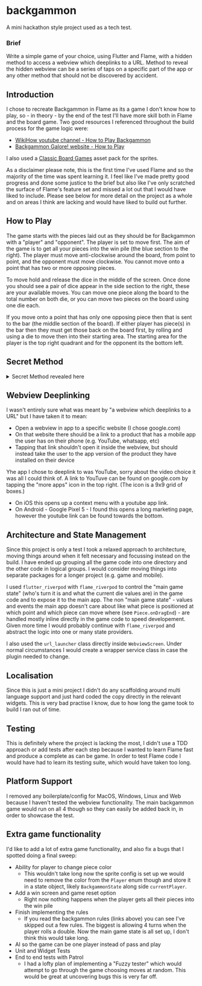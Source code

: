 # backgammon

A mini hackathon style project used as a tech test.

### Brief

Write a simple game of your choice, using Flutter and Flame, with a hidden method to access a webview which deeplinks to a URL. Method to reveal the hidden webview can be a series of taps on a specific part of the app or any other method that should not be discovered by accident.

## Introduction

I chose to recreate Backgammon in Flame as its a game I don't know how to play, so - in theory - by the end of the test I'll have more skill both in Flame and the board game. Two good resources I referenced throughout the build process for the game logic were:

- [WikiHow youtube channel - How to Play Backgammon](https://alb-pixel-store.itch.io/classic-board-games-assets)
- [Backgammon Galore! website - How to Play](https://www.bkgm.com/rules.html)

I also used a [Classic Board Games](https://alb-pixel-store.itch.io/classic-board-games-assets) asset pack for the sprites.

As a disclaimer please note, this is the first time I've used Flame and so the majority of the time was spent learning it. I feel like I've made pretty good progress and done some justice to the brief but also like I've only scratched the surface of Flame's feature set and missed a lot out that I would have liked to include. Please see below for more detail on the project as a whole and on areas I think are lacking and would have liked to build out further.


## How to Play

The game starts with the pieces laid out as they should be for Backgammon with a "player" and "opponent". The player is set to move first. The aim of the game is to get all your pieces into the win pile (the blue section to the right). The player must move anti-clockwise around the board, from point to point, and the opponent must move clockwise. You cannot move onto a point that has two or more opposing pieces. 

To move hold and release the dice in the middle of the screen. Once done you should see a pair of dice appear in the side section to the right, these are your available moves. You can move one piece along the board to the total number on both die, or you can move two pieces on the board using one die each.

If you move onto a point that has only one opposing piece then that is sent to the bar (the middle section of the board). If either player has piece(s) in the bar then they must get those back on the board first, by rolling and using a die to move then into their starting area. The starting area for the player is the top right quadrant and for the opponent its the bottom left.

## Secret Method

<details>
  <summary>Secret Method revealed here</summary>
  
  1. Roll the dice at least once
  1. Tap the top left corner of the screen the number of times shown on the lower numbered die
  1. Tap the bottom right corner of the screen the number of times on the higher numbered die
</details>

## Webview Deeplinking

I wasn't entirely sure what was meant by "a webview which deeplinks to a URL" but I have taken it to mean:

- Open a webview in app to a specific website (I chose google.com)
- On that website there should be a link to a product that has a mobile app the user has on their phone (e.g. YouTube, whatsapp, etc)
- Tapping that link shouldn't open it inside the webview, but should instead take the user to the app version of the product they have installed on their device

Yhe app I chose to deeplink to was YouTube, sorry about the video choice it was all I could think of. A link to YouTuve can be found on google.com by tapping the "more apps" icon in the top right. (The icon is a 9x9 grid of boxes.) 

- On iOS this opens up a context menu with a youtube app link.
- On Android - Google Pixel 5 - I found this opens a long marketing page, however the youtube link can be found towards the bottom.

## Architecture and State Management

Since this project is only a test I took a relaxed approach to architecture, moving things around when it felt necessary and focussing instead on the build. I have ended up grouping all the game code into one directory and the other code in logical groups. I would consider moving things into separate packages for a longer project (e.g. game and mobile).

I used `flutter_riverpod` with `flame_riverpod` to control the "main game state" (who's turn it is and what the current die values are) in the game code and to expose it to the main app. The non "main game state" - values and events the main app doesn't care about like what piece is positioned at which point and which piece can move where (see `Piece.onDragEnd`) - are handled mostly inline directly in the game code to speed developement. Given more time I would probably continue with `flame_riverpod` and abstract the logic into one or many state providers.

I also used the `url_launcher` class directly inside `WebviewScreen`. Under normal circumstances I would create a wrapper service class in case the plugin needed to change.

## Localisation

Since this is just a mini project I didn't do any scaffolding around multi language support and just hard coded the copy directly in the relevant widgets. This is very bad practise I know, due to how long the game took to build I ran out of time.

## Testing

This is definitely where the project is lacking the most, I didn't use a TDD approach or add tests after each step because I wanted to learn Flame fast and produce a complete as can be game. In order to test Flame code I would have had to learn its testing suite, which would have taken too long.

## Platform Support

I removed any boilerplate/config for MacOS, Windows, Linux and Web because I haven't tested the webview functionality. The main backgammon game would run on all 4 though so they can easily be added back in, in order to showcase the test.

## Extra game functionality 

I'd like to add a lot of extra game functionality, and also fix a bugs that I spotted doing a final sweep:

- Ability for player to change piece color
  - This wouldn't take long now the sprite config is set up we would need to remove the color from the `Player` enum though and store it in a state object, likely `BackgammonState` along side `currentPlayer`.
- Add a win screen and game reset option
  - Right now nothing happens when the player gets all their pieces into the win pile
- Finish implementing the rules
  - If you read the backgammon rules (links above) you can see I've skipped out a few rules. The biggest is allowing 4 turns when the player rolls a double. Now the main game state is all set up, I don't think this would take long.
- AI so the game can be one player instead of pass and play
- Unit and Widget Tests
- End to end tests with Patrol
  - I had a lofty plan of implementing a "Fuzzy tester" which would attempt to go through the game choosing moves at random. This would be great at uncovering bugs this is very far off.

